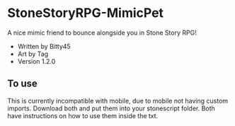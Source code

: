 # StoneStoryRPG-MimicPet
A nice mimic friend to bounce alongside you in Stone Story RPG!  

- Written by Bitty45
- Art by Tag
- Version 1.2.0

## To use
This is currently incompatible with mobile, due to mobile not having custom imports.
Download both and put them into your stonescript folder.
Both have instructions on how to use them inside the txt.
